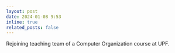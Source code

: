 ```yaml
---
layout: post
date: 2024-01-08 9:53
inline: true
related_posts: false
---
```


Rejoining teaching team of a Computer Organization course at UPF.
